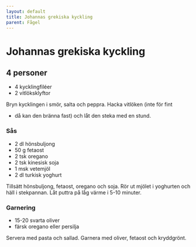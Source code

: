 ```yaml
---
layout: default
title: Johannas grekiska kyckling
parent: Fågel
---
```

# Johannas grekiska kyckling

## 4 personer

-   4 kycklingfiléer
-   2 vitlöksklyftor

Bryn kycklingen i smör, salta och peppra. Hacka vitlöken (inte för fint
- då kan den bränna fast) och låt den steka med en stund.

### Sås

-   2 dl hönsbuljong
-   50 g fetaost
-   2 tsk oregano
-   2 tsk kinesisk soja
-   1 msk vetemjöl
-   2 dl turkisk yoghurt

Tillsätt hönsbuljong, fetaost, oregano och soja. Rör ut mjölet i
yoghurten och häll i stekpannan. Låt puttra på låg värme i 5-10 minuter.

### Garnering

-   15-20 svarta oliver
-   färsk oregano eller persilja

Servera med pasta och sallad. Garnera med oliver, fetaost och
kryddgrönt.

